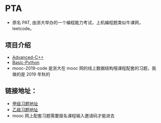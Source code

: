 # PTA
+ 原名 PAT, 由浙大举办的一个编程能力考试，上机编程题类似牛课网，leetcode。

## 项目介绍
+ [Advanced-C++](./Advanced-C++/README.md)
+ [Basic-Python](./Basic-Python/)
+ mooc-2019-code 是浙大在 mooc 网的线上数据结构哦课程配套的习题，我做的是 2019 年秋的

## 链接地址：
+ [甲级习题地址](https://pintia.cn/problem-sets/994805342720868352/problems/type/7)
+ [乙级习题地址](https://pintia.cn/problem-sets/994805260223102976/problems/type/7)
+ mooc 网上配套习题需要报名课程输入邀请码才能进去